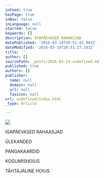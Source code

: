 ```yaml
---
inFeed: true
hasPage: true
inNav: false
inLanguage: null
starred: false
keywords: []
description: IGAPÄEVASED RAHAASJAD
datePublished: '2016-03-14T20:51:42.983Z'
dateModified: '2016-03-14T20:51:27.193Z'
title: ''
author: []
sourcePath: _posts/2016-03-14-undefined.md
published: true
authors: []
publisher:
  name: null
  domain: null
  url: null
  favicon: null
url: undefined/index.html
_type: Article

---
```

![](https://the-grid-user-content.s3-us-west-2.amazonaws.com/69b15b90-d167-4be3-9602-900ccf462e5e.jpg)

IGAPÄEVASED RAHAASJAD

ÜLEKANDED

PANGAKAARDID

KOGUMISHOIUS

TÄHTAJALINE HOIUS